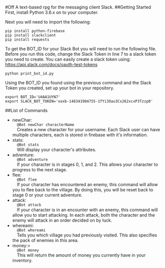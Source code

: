 #Off
A text-based rpg for the messaging client Slack.
##Getting Started
First, install Python 3.6.x on to your computer.

Next you will need to import the following:
<pre><code>pip install python-firebase
pip install slackclient
pip install requests</code></pre>

To get the BOT_ID for your Slack Bot you will need to run the following file. Before you run this code, change the Slack Token in line 7 to a slack token you need to create. You can easily create a slack token using: https://api.slack.com/docs/oauth-test-tokens
<pre><code>python print_bot_id.py</code></pre>

Using the BOT_ID you found using the previous command and the Slack Token you created, set up your bot in your repository.
<pre><code>export BOT_ID='U4AA1UYN7'
export SLACK_BOT_TOKEN='xoxb-146341984755-1fYi3Oau3Cx262xcxP3Tzzp0'
</code></pre>

##List of Commands
<ul>
<li>newChar:
  <code>
  @Bot newChar characterName
  </code>
  Creates a new character for your username. Each Slack user can have multiple characters, each is stored in firebase with it's information.
</li>
<li>stats:<code>
  @Bot stats
  </code>
  Will display your character's attributes.
</li>
<li>adventure:<code>
  @Bot adventure
  </code>
  If your character is in stages 0, 1, and 2. This allows your character to progress to the next stage.
</li>
<li>flee:<code>
  @Bot flee
  </code>
  If your character has encountered an enemy, this command will allow you to flee back to the village. By doing this, you will be reset back to stage 0 or your current adventure.
</li>
<li>attack:<code>
  @Bot attack
  </code>
  If your character is in an encounter with an enemy, this command will allow you to start attacking. In each attack, both the character and the enemy will attack in an order decided on by luck.
</li>
<li>whereami:<code>
  @Bot whereami
  </code>
  Tells you which village you had previously visited. This also specifies the pack of enemies in this area.
</li>
<li>money:><code>
  @Bot money
  </code>
  This will return the amount of money you currently have in your inventory.
</li>
</ul>
